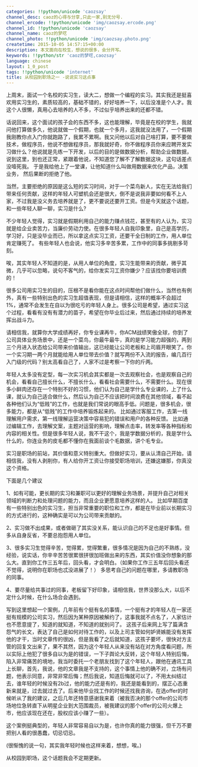 ```yaml
---
categories: !!python/unicode 'caozsay'
channel_desc: caoz的心得与分享,只此一家,别无分号.
channel_ercode: !!python/unicode 'img/caozsay.ercode.png'
channel_id: !!python/unicode 'caozsay'
channel_name: caoz的梦呓
channel_photo: !!python/unicode 'img/caozsay.photo.png'
createtime: 2015-10-05 14:57:15+00:00
description: 本文面向在校生，想说的很多，会分开写。
keywords: !!python/str 'caoz的梦呓,caozsay'
language: chinese
layout: 1_0_post
tags: !!python/unicode 'internet'
title: 从校园到职场之一 -说说实习这点事
---
```

<div class="rich_media_content" id="js_content">
<p>
         上周末，面试一个名校的实习生，读大二，想做一个编程的实习。其实我还是挺喜欢用实习生的，素质较高的，基础不错的，好好培养一下，以后没准是个人才。我这个人很懒，真用心去培养的人不多，不过似乎培养出来的还都不错。
        </p>
<p>
</p>
<p>
         话说回来，这个面试的孩子会的东西不多，这也能理解，毕竟是在校的学生，我就问他打算做多久，他说就做一个假期，也就一个多月，这我就没法用了，一个假期我刚教你点入门你就跑路了，我累不累啊。我又问他以后对自己啥打算，要不要做技术，做程序员，他说不想做程序员，那我就好奇，你不做程序员你来应聘开发实习做什么？他说就是先练一下开发，以后的目的是做数据分析，帮助企业做数据，说到这里，到也还正常，紧跟着他说，不知道您了解不了解数据这块，这句话差点没噎死我。 于是我给他上了一堂课，让他知道什么叫做用数据来优化产品，决策业务，  然后果断的拒绝了他。
        </p>
<p>
</p>
<p>
         当然，主要拒绝的原因是这么短的实习时间，对于一个菜鸟新人，实在无法给我们带来任何贡献，这样的年轻人可塑机会还是很大，倒不是说我非要如何看不上人家，不过我是没义务去培养就是了，更不要说还要开工资。但是今天就这个话题，和一些年轻人聊一聊，实习是什么?
        </p>
<p>
</p>
<p>
         不少年轻人觉得，实习就是假期利用自己的能力赚点钱花，甚至有的人认为，实习就是给企业卖苦力，当廉价劳动力使。在很多年轻人自我印象里，自己是高学历，学习好，只是没毕业而已，所以拿这点实习工资，还要干全日制的工作，用人单位肯定赚死了。 有些年轻人也会说，他实习多辛苦多累，工作中的同事多挑剔多苛刻。
        </p>
<p>
</p>
<p>
         唉，其实年轻人不知道的是，从用人单位的角度，实习生能带来的贡献，微乎其微，几乎可以忽略，说句不客气的，给你发实习工资你嫌少？应该找你要培训费的！
        </p>
<p>
</p>
<p>
         很多公司用实习生的目的，压根不是看你能在这点时间帮他们做什么，当然也有例外，真有一些特别出色的实习生超值表现，但是请相信，这样的概率不会超过1%，通常不会发生在自以为很吃亏的年轻人身上。很多公司是希望，通过实习这个过程，看看有没有有潜力的苗子，希望在你毕业后过来，然后通过持续的培养发挥出战斗力。
        </p>
<p>
</p>
<p>
         请相信我，就算你大学成绩再好，你专业课再牛，你ACM战绩笑傲全球，你到了公司具体业务场景中，还是一个菜鸟，你最牛最牛，真的是学习能力超强的，两到三个月进入状态给公司带来价值输出，这已经能让公司老板和上司眉开眼笑了。你一个实习期一两个月就能给用人单位带去价值？就写两份不入流的报告，编几百行入门级的代码？别太高看自己了，人家不过是考察一下你的斤两。
        </p>
<p>
</p>
<p>
         年轻人太多没有定型，每一次实习机会其实都是一次去观察社会，也是观察自己的机会，看看自己擅长什么，不擅长什么，看看社会需要什么，不需要什么。现在很多小鲜肉还存在一个特别不好的习惯，他们认为自己是学什么专业课的，上了什么课，就认为自己适合做什么，然后认为自己不应该把时间浪费在其他领域，看不起各种他们认为“低贱”的工作，也就是我们常说的眼高手低。问题是，很多机会，很多能力，都是从“低贱”的工作中培养锻炼起来的。 比如通过客服工作，去第一线理解用户需求，第一线理解运营决策中容易犯的错误和用户的各种反馈。 比如通过编辑工作，去理解文案，主题对运营的影响，理解点击率，转发率等各种指标和内容的相关性。但是很多年轻人说，我不干这个，我是学数据分析的，我是学什么什么的，你连业务的皮毛都不懂你在我面前谈个毛数据，讲个毛专业。
        </p>
<p>
</p>
<p>
         实习是职场的前站，其价值和意义特别重大。但做好实习，要从认清自己开始，请相信我，没有人剥削你，有人给你开工资让你接受职场培训，还嫌这嫌那，你真没这个资格。
        </p>
<p>
</p>
<p>
         下面是几个建议
        </p>
<p>
         1、如有可能，更长期的实习和兼职可以更好的理解业务场景，并提升自己对相关领域的判断力和处理问题的能力，而且企业更愿意培养这样的人。  比如早期百度有一些特别出色的实习生，担当非常重要的职位和工作，都是在毕业前以长期实习的方式进行的，这种确实是可以为公司带来贡献的。
        </p>
<p>
</p>
<p>
         2、实习做不出成果，或者做砸了其实没关系，能认识自己的不足也是好事情。但多从自身反省，不要总抱怨用人单位。
        </p>
<p>
</p>
<p>
         3、很多实习生觉得辛苦，觉得累，觉得繁重，很多情况是因为自己的不熟练，没经验，说实话，你辛辛苦苦很累很拼很加班做出来的东西，其实价值没你想象的那么大。直到你工作三五年后，回头看，才会明白。（如果你工作三五年后回头看还不觉得，说明你在职场也忒没进展了！） 多思考自己的问题在哪里，多请教职场的同事。
        </p>
<p>
</p>
<p>
         4、要尽量给共事过的同事，老板留下好印象，请相信我，世界没那么大，以后不定什么时候，在什么场合会遇到。
        </p>
<p>
</p>
<p>
         写到这里想起一个案例，几年前有个挺有名的事情，一个挺有才的年轻人在一家还挺有规模的公司实习，然后因为某种原因被解约了，这事我就不点名了，人家估计也不愿意提了，知道的就知道，不知道的就别问了。 这孩子后来网上写了篇满含怨气的长文，表达了自己是如何对待工作的，以及上司主管如何妒贤嫉能没有发挥他的才干，当时文章传的很凶，但是我看了之后就知道，这孩子要坏，很快对方主管的回复文出来了，果不其然，因为这个年轻人从来没有站在对方角度看问题，所以实际上他犯了很多自以为是的错误，一下子舆论大反转，这个年轻人特别后悔，陷入非常痛苦的境地，我当时委托一个老朋友找到了这个年轻人，跟他在通讯工具上长聊，首先，我说，他的文章我是不支持的，这个事情上他的确不对，立场有问题，他表示同意，非常非常后悔；然后我说，知道后悔就可以了，不用太纠结过去，谁年轻的时候没有2b过，他的能力还是有的，我还是能看到的，摆正心态重新来就是，过去就过去了。后来他毕业找工作的时候还找我咨询，在选offer的时候听从了我的建议，之后几年还特意感谢我来着（被我否决的那个offer的公司市场地位急转直下从明星企业到大范围裁员，被我建议的那个offer的公司火爆上市，他应该现在还在，股权应该小赚了一些）。
        </p>
<p>
</p>
<p>
         这个案例挺典型的，年轻人非常容易自以为是，也许你真的能力很强，但千万不要把别人看的很愚蠢，切忌切忌。
        </p>
<p>
</p>
<p>
         (很惭愧的说一句，其实我年轻时候也这样来着，想想，唉。)
        </p>
<p>
</p>
<p>
         从校园到职场，这个话题我会不定期更新。
        </p>
<p>
</p>
</div>